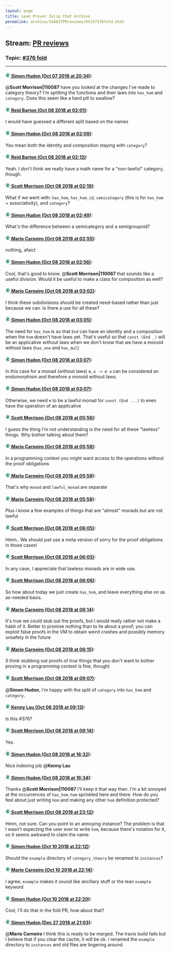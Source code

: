 ```yaml
---
layout: page
title: Lean Prover Zulip Chat Archive 
permalink: archive/144837PRreviews/95337376fold.html
---
```


## Stream: [PR reviews](index.html)
### Topic: [#376 fold](95337376fold.html)

---

#### [![Click to go to Zulip](../../assets/img/zulip2.png) Simon Hudon (Oct 07 2018 at 20:34)](https://leanprover.zulipchat.com/#narrow/stream/144837-PR%20reviews/topic/%23376%20fold/near/135361568):
@**Scott Morrison|110087** have you looked at the changes I've made to category theory? I'm splitting the functions and their laws into `has_hom` and `category`. Does this seem like a hard pill to swallow?

#### [![Click to go to Zulip](../../assets/img/zulip2.png) Reid Barton (Oct 08 2018 at 02:01)](https://leanprover.zulipchat.com/#narrow/stream/144837-PR%20reviews/topic/%23376%20fold/near/135371027):
I would have guessed a different split based on the names

#### [![Click to go to Zulip](../../assets/img/zulip2.png) Simon Hudon (Oct 08 2018 at 02:09)](https://leanprover.zulipchat.com/#narrow/stream/144837-PR%20reviews/topic/%23376%20fold/near/135371292):
You mean both the identity and composition staying with `category`?

#### [![Click to go to Zulip](../../assets/img/zulip2.png) Reid Barton (Oct 08 2018 at 02:12)](https://leanprover.zulipchat.com/#narrow/stream/144837-PR%20reviews/topic/%23376%20fold/near/135371420):
Yeah. I don't think we really have a math name for a "non-lawful" category, though.

#### [![Click to go to Zulip](../../assets/img/zulip2.png) Scott Morrison (Oct 08 2018 at 02:19)](https://leanprover.zulipchat.com/#narrow/stream/144837-PR%20reviews/topic/%23376%20fold/near/135371620):
What if we went with: `has_hom`, `has_hom_id`, `semicategory` (this is for `has_hom` + associativity), and `category`?

#### [![Click to go to Zulip](../../assets/img/zulip2.png) Simon Hudon (Oct 08 2018 at 02:49)](https://leanprover.zulipchat.com/#narrow/stream/144837-PR%20reviews/topic/%23376%20fold/near/135372533):
What's the difference between a semicategory and a semigroupoid?

#### [![Click to go to Zulip](../../assets/img/zulip2.png) Mario Carneiro (Oct 08 2018 at 02:55)](https://leanprover.zulipchat.com/#narrow/stream/144837-PR%20reviews/topic/%23376%20fold/near/135372686):
nothing, afaict

#### [![Click to go to Zulip](../../assets/img/zulip2.png) Simon Hudon (Oct 08 2018 at 02:56)](https://leanprover.zulipchat.com/#narrow/stream/144837-PR%20reviews/topic/%23376%20fold/near/135372746):
Cool, that's good to know. @**Scott Morrison|110087** that sounds like a useful division. Would it be useful to make a class for composition as well?

#### [![Click to go to Zulip](../../assets/img/zulip2.png) Mario Carneiro (Oct 08 2018 at 03:02)](https://leanprover.zulipchat.com/#narrow/stream/144837-PR%20reviews/topic/%23376%20fold/near/135372918):
I think these subdivisions should be created need-based rather than just because we can. Is there a use for all these?

#### [![Click to go to Zulip](../../assets/img/zulip2.png) Simon Hudon (Oct 08 2018 at 03:05)](https://leanprover.zulipchat.com/#narrow/stream/144837-PR%20reviews/topic/%23376%20fold/near/135373014):
The need for `has_hom` is so that `End` can have an identity and a composition when the `hom` doesn't have laws yet. That's useful so that `const (End _)` will be an applicative without laws when we don't know that we have a monoid without laws (`has_one` and `has_mul`)

#### [![Click to go to Zulip](../../assets/img/zulip2.png) Simon Hudon (Oct 08 2018 at 03:07)](https://leanprover.zulipchat.com/#narrow/stream/144837-PR%20reviews/topic/%23376%20fold/near/135373073):
In this case for a monad (without laws) `m`, `a -> m a` can be considered an endomorphism and therefore a monoid without laws.

#### [![Click to go to Zulip](../../assets/img/zulip2.png) Simon Hudon (Oct 08 2018 at 03:07)](https://leanprover.zulipchat.com/#narrow/stream/144837-PR%20reviews/topic/%23376%20fold/near/135373081):
Otherwise, we need `m` to be a lawful monad for `const (End ...)` to even have the operation of an applicative

#### [![Click to go to Zulip](../../assets/img/zulip2.png) Scott Morrison (Oct 08 2018 at 05:56)](https://leanprover.zulipchat.com/#narrow/stream/144837-PR%20reviews/topic/%23376%20fold/near/135378268):
I guess the thing I'm not understanding is the need for all these "lawless" things. Why bother talking about them?

#### [![Click to go to Zulip](../../assets/img/zulip2.png) Mario Carneiro (Oct 08 2018 at 05:58)](https://leanprover.zulipchat.com/#narrow/stream/144837-PR%20reviews/topic/%23376%20fold/near/135378296):
In a programming context you might want access to the operations without the proof obligations

#### [![Click to go to Zulip](../../assets/img/zulip2.png) Mario Carneiro (Oct 08 2018 at 05:58)](https://leanprover.zulipchat.com/#narrow/stream/144837-PR%20reviews/topic/%23376%20fold/near/135378325):
That's why `monad` and `lawful_monad` are separate

#### [![Click to go to Zulip](../../assets/img/zulip2.png) Mario Carneiro (Oct 08 2018 at 05:58)](https://leanprover.zulipchat.com/#narrow/stream/144837-PR%20reviews/topic/%23376%20fold/near/135378332):
Plus I know a few examples of things that are "almost" monads but are not lawful

#### [![Click to go to Zulip](../../assets/img/zulip2.png) Scott Morrison (Oct 08 2018 at 06:05)](https://leanprover.zulipchat.com/#narrow/stream/144837-PR%20reviews/topic/%23376%20fold/near/135378548):
Hmm.. We should just use a meta version of sorry for the proof obligations in those cases!

#### [![Click to go to Zulip](../../assets/img/zulip2.png) Scott Morrison (Oct 08 2018 at 06:05)](https://leanprover.zulipchat.com/#narrow/stream/144837-PR%20reviews/topic/%23376%20fold/near/135378551):
In any case, I appreciate that lawless monads are in wide use.

#### [![Click to go to Zulip](../../assets/img/zulip2.png) Scott Morrison (Oct 08 2018 at 06:06)](https://leanprover.zulipchat.com/#narrow/stream/144837-PR%20reviews/topic/%23376%20fold/near/135378597):
So how about today we just create `has_hom`, and leave everything else on as as-needed basis.

#### [![Click to go to Zulip](../../assets/img/zulip2.png) Mario Carneiro (Oct 08 2018 at 06:14)](https://leanprover.zulipchat.com/#narrow/stream/144837-PR%20reviews/topic/%23376%20fold/near/135378849):
It's true we could stub out the proofs, but I would really rather not make a habit of it. Better to promise nothing than to lie about a proof; you can exploit false proofs in the VM to obtain weird crashes and possibly memory unsafety in the future

#### [![Click to go to Zulip](../../assets/img/zulip2.png) Mario Carneiro (Oct 08 2018 at 06:15)](https://leanprover.zulipchat.com/#narrow/stream/144837-PR%20reviews/topic/%23376%20fold/near/135378865):
(I think stubbing out proofs of *true* things that you don't want to bother proving in a programming context is fine, though)

#### [![Click to go to Zulip](../../assets/img/zulip2.png) Scott Morrison (Oct 08 2018 at 09:07)](https://leanprover.zulipchat.com/#narrow/stream/144837-PR%20reviews/topic/%23376%20fold/near/135384159):
@**Simon Hudon**, I'm happy with the split of `category` into `has_hom` and `category`.

#### [![Click to go to Zulip](../../assets/img/zulip2.png) Kenny Lau (Oct 08 2018 at 09:13)](https://leanprover.zulipchat.com/#narrow/stream/144837-PR%20reviews/topic/%23376%20fold/near/135384436):
Is this #376?

#### [![Click to go to Zulip](../../assets/img/zulip2.png) Scott Morrison (Oct 08 2018 at 09:14)](https://leanprover.zulipchat.com/#narrow/stream/144837-PR%20reviews/topic/%23376%20fold/near/135384486):
Yes.

#### [![Click to go to Zulip](../../assets/img/zulip2.png) Simon Hudon (Oct 08 2018 at 16:32)](https://leanprover.zulipchat.com/#narrow/stream/144837-PR%20reviews/topic/%23376%20fold/near/135407315):
Nice indexing job @**Kenny Lau**

#### [![Click to go to Zulip](../../assets/img/zulip2.png) Simon Hudon (Oct 08 2018 at 16:34)](https://leanprover.zulipchat.com/#narrow/stream/144837-PR%20reviews/topic/%23376%20fold/near/135407439):
Thanks @**Scott Morrison|110087** I'll keep it that way then. I'm a bit annoyed at the occurrences of `has_hom.hom` sprinkled here and there. How do you feel about just writing `hom` and making any other `hom` definition protected?

#### [![Click to go to Zulip](../../assets/img/zulip2.png) Scott Morrison (Oct 08 2018 at 23:12)](https://leanprover.zulipchat.com/#narrow/stream/144837-PR%20reviews/topic/%23376%20fold/near/135428255):
Hmm, not sure. Can you point to an annoying instance? The problem is that I wasn't expecting the user ever to write `hom`, because there's notation for it, so it seems awkward to claim the name.

#### [![Click to go to Zulip](../../assets/img/zulip2.png) Simon Hudon (Oct 10 2018 at 22:12)](https://leanprover.zulipchat.com/#narrow/stream/144837-PR%20reviews/topic/%23376%20fold/near/135565389):
Should the `example` directory of `category_theory` be renamed to `instances`?

#### [![Click to go to Zulip](../../assets/img/zulip2.png) Mario Carneiro (Oct 10 2018 at 22:14)](https://leanprover.zulipchat.com/#narrow/stream/144837-PR%20reviews/topic/%23376%20fold/near/135565479):
I agree; `example` makes it sound like ancillary stuff or the lean `example` keyword

#### [![Click to go to Zulip](../../assets/img/zulip2.png) Simon Hudon (Oct 10 2018 at 22:20)](https://leanprover.zulipchat.com/#narrow/stream/144837-PR%20reviews/topic/%23376%20fold/near/135565868):
Cool, I'll do that in the fold PR, how about that?

#### [![Click to go to Zulip](../../assets/img/zulip2.png) Simon Hudon (Dec 27 2018 at 21:03)](https://leanprover.zulipchat.com/#narrow/stream/144837-PR%20reviews/topic/%23376%20fold/near/152618394):
@**Mario Carneiro** I think this is ready to be merged. The travis build fails but I believe that if you clear the cache, it will be ok. I renamed the `example` directory to `instances` and old files are lingering around.

